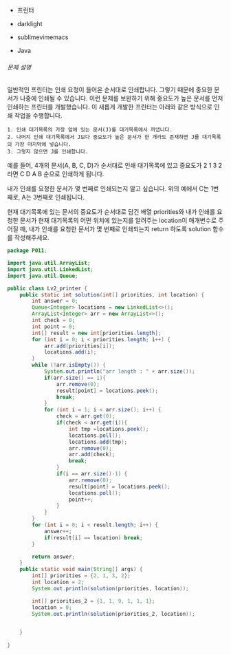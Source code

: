- 프린터
- darklight

- sublimevimemacs

- Java 

###### 문제 설명

일반적인 프린터는 인쇄 요청이 들어온 순서대로 인쇄합니다. 그렇기 때문에 중요한 문서가 나중에 인쇄될 수 있습니다. 이런 문제를 보완하기 위해 중요도가 높은 문서를 먼저 인쇄하는 프린터를 개발했습니다. 이 새롭게 개발한 프린터는 아래와 같은 방식으로 인쇄 작업을 수행합니다.

```
1. 인쇄 대기목록의 가장 앞에 있는 문서(J)를 대기목록에서 꺼냅니다.
2. 나머지 인쇄 대기목록에서 J보다 중요도가 높은 문서가 한 개라도 존재하면 J를 대기목록의 가장 마지막에 넣습니다.
3. 그렇지 않으면 J를 인쇄합니다.
```

예를 들어, 4개의 문서(A, B, C, D)가 순서대로 인쇄 대기목록에 있고 중요도가 2 1 3 2 라면 C D A B 순으로 인쇄하게 됩니다.

내가 인쇄를 요청한 문서가 몇 번째로 인쇄되는지 알고 싶습니다. 위의 예에서 C는 1번째로, A는 3번째로 인쇄됩니다.

현재 대기목록에 있는 문서의 중요도가 순서대로 담긴 배열 priorities와 내가 인쇄를 요청한 문서가 현재 대기목록의 어떤 위치에 있는지를 알려주는 location이 매개변수로 주어질 때, 내가 인쇄를 요청한 문서가 몇 번째로 인쇄되는지 return 하도록 solution 함수를 작성해주세요.



```java
package P011;

import java.util.ArrayList;
import java.util.LinkedList;
import java.util.Queue;

public class Lv2_printer {
    public static int solution(int[] priorities, int location) {
        int answer = 0;
        Queue<Integer> locations = new LinkedList<>();
        ArrayList<Integer> arr = new ArrayList<>();
        int check = 0;
        int point = 0;
        int[] result = new int[priorities.length];
        for (int i = 0; i < priorities.length; i++) {
            arr.add(priorities[i]);
            locations.add(i);
        }
        while (!arr.isEmpty()) {
            System.out.println("arr length : " + arr.size());
            if(arr.size() == 1){
                arr.remove(0);
                result[point] = locations.peek();
                break;
            }
            for (int i = 1; i < arr.size(); i++) {
                check = arr.get(0);
                if(check < arr.get(i)){
                    int tmp =locations.peek();
                    locations.poll();
                    locations.add(tmp);
                    arr.remove(0);
                    arr.add(check);
                    break;
                }
                if(i == arr.size()-1) {
                    arr.remove(0);
                    result[point] = locations.peek();
                    locations.poll();
                    point++;
                }
            }
        }
        for (int i = 0; i < result.length; i++) {
            answer++;
            if(result[i] == location) break;
        }

        return answer;
    }
    public static void main(String[] args) {
        int[] priorities = {2, 1, 3, 2};
        int location = 2;
        System.out.println(solution(priorities, location));

        int[] priorities_2 = {1, 1, 9, 1, 1, 1};
        location = 0;
        System.out.println(solution(priorities_2, location));

        
    }
    
}

```

